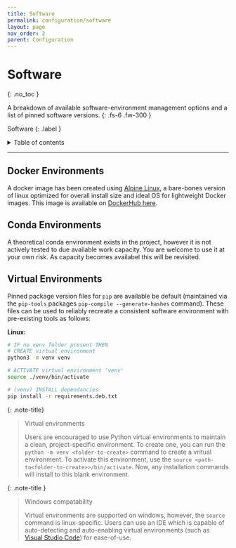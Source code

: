 ```yaml
---
title: Software
permalink: configuration/software
layout: page
nav_order: 2
parent: Configuration
---
```


# Software
{: .no_toc }

A breakdown of available software-environment management options and a list of pinned software versions.
{: .fs-6 .fw-300 }

Software
{: .label }



<details markdown="block">
  <summary>
    Table of contents
  </summary>
  {: .text-delta }
1. TOC
{:toc}
</details>

---
## Docker Environments
A docker image has been created using [Alpine Linux](), a bare-bones version of linux optimized for overall install size and ideal OS for lightweight Docker images. This image is available on [DockerHub here]().
<!-- TODO: Provide Link -->
<!-- TODO: Provide Link -->

## Conda Environments
A theoretical conda environment exists in the project, however it is not actively tested to due available work capacity. You are welcome to use it at your own risk. As capacity becomes availabel this will be revisited.

## Virtual Environments
Pinned package version files for `pip` are available be default (maintained via the `pip-tools` packages `pip-compile --generate-hashes` command). These files can be used to reliably recreate a consistent software environment with pre-existing tools as follows:

**Linux:**
```bash
# IF no venv folder present THEN
# CREATE virtual environment
python3 -m venv venv

# ACTIVATE virtual environment 'venv'
source ./venv/bin/activate

# (venv) INSTALL dependancies
pip install -r requirements.deb.txt
```

{: .note-title}
> Virtual environments
>
> Users are encouraged to use Python virtual environments to maintain a clean, project-specific environment. To create one, you can run the `python -m venv <folder-to-create>` command to create a vritual environment. To activate this environment, use the `source <path-to<folder-to-create>>/bin/activate`. Now, any installation commands will install to this blank environment.

{: .note-title }
> Windows compatability
>
> Virtual environments are supported on windows, however, the `source` command is linux-specific. Users can use an IDE which is capable of auto-detecting and auto-enabling virtual environments (such as [Visual Studio Code]()) for ease-of-use.